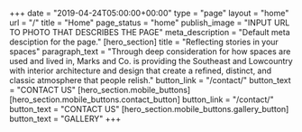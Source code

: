 +++
date = "2019-04-24T05:00:00+00:00"
type = "page"
layout = "home"
url = "/"
title = "Home"
page_status = "home"
publish_image = "INPUT URL TO PHOTO THAT DESCRIBES THE PAGE"
meta_description = "Default meta desciption for the page."
[hero_section]
title = "Reflecting stories in your spaces"
paragraph_text = "Through deep consideration for how spaces are used and lived in, Marks and Co. is providing the Southeast and Lowcountry with interior architecture and design that create a refined, distinct, and classic atmosphere that people relish."
button_link = "/contact/"
button_text = "CONTACT US"
[hero_section.mobile_buttons]
[hero_section.mobile_buttons.contact_button]
button_link = "/contact/"
button_text = "CONTACT US"
[hero_section.mobile_buttons.gallery_button]
button_text = "GALLERY"
+++